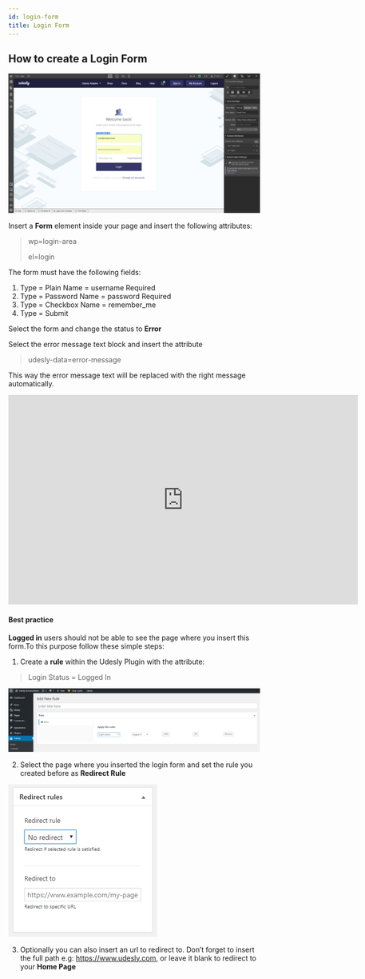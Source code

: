 ```yaml
---
id: login-form
title: Login Form
---
```


## How to create a Login Form

![](assets/login-form.png)

Insert a **Form** element inside your page and insert the following attributes:

> wp=login-area
>
> el=login

The form must have the following fields:

1) Type = Plain  Name = username  Required
2) Type = Password  Name = password Required
3) Type = Checkbox  Name = remember_me
4) Type = Submit

Select the form and change the status to **Error**

Select the error message text block and insert the attribute

> udesly-data=error-message

This way the error message text will be replaced with the right message automatically.

<iframe width="700" height="419" src="https://www.youtube.com/embed/b3gg7WPXKYk?list=PLLChkVtVa_ZuGrgLVMEIl0nliPjljc4gm" frameborder="0" allow="accelerometer; autoplay; encrypted-media; gyroscope; picture-in-picture" allowfullscreen></iframe>

#### Best practice

**Logged in** users should not be able to see the page where you insert this form.To this purpose follow these simple steps:

1) Create a **rule** within the Udesly Plugin with the attribute:

> Login Status  = Logged In

![](assets/login-form-1.png)

2) Select the page where you inserted the login form and set the rule you created before as **Redirect Rule**

![](assets/login-form-2.png)

3) Optionally you can also insert an url to redirect to. Don’t forget to insert the full path e.g: https://www.udesly.com, or leave it blank to redirect to your **Home Page**

 